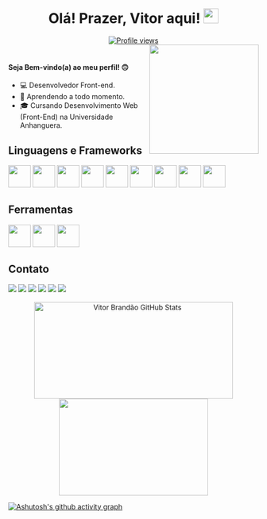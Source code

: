 <h1 align="center">Olá! Prazer, Vitor aqui! <a href="#"><img src="https://raw.githubusercontent.com/kaueMarques/kaueMarques/master/hi.gif" height="30px"></a></h1>
<div align="center"> <a href="#"><img src="https://komarev.com/ghpvc/?username=vitorhfbrandao&style=plastic&abbreviated=true&color=c4834a" alt="Profile views"/></div></a>
<a href="#"><img align="right" height="220em" src="https://github.com/vitorhfbrandao/trabalho-faculdade/assets/86865137/80fec2aa-bffe-455f-a717-7192017ce107"/></a> </br>
<h4>Seja Bem-vindo(a) ao meu perfil! 🙃</h4>

- 💻 Desenvolvedor Front-end.
- 🔭 Aprendendo a todo momento.
- 🎓 Cursando Desenvolvimento Web (Front-End) na Universidade Anhanguera.

## Linguagens e Frameworks
<div style="display: inline-block">
<a href="#"><img height="45" src="https://cdn.jsdelivr.net/gh/devicons/devicon/icons/html5/html5-plain-wordmark.svg"/></a>
<a href="#"><img height="45" src="https://cdn.jsdelivr.net/gh/devicons/devicon/icons/css3/css3-plain-wordmark.svg"/></a>
<a href="#"><img height="45" src="https://cdn.jsdelivr.net/gh/devicons/devicon/icons/javascript/javascript-original.svg"/></a>
<a href="#"><img height="45" src="https://cdn.jsdelivr.net/gh/devicons/devicon/icons/wordpress/wordpress-original.svg"/></a>
<a href="#"><img height="45" src="https://cdn.jsdelivr.net/gh/devicons/devicon/icons/jquery/jquery-plain-wordmark.svg"/></a>
<a href="#"><img height="45" src="https://cdn.jsdelivr.net/gh/devicons/devicon/icons/bootstrap/bootstrap-plain.svg"/></a>
<a href="#"><img height="45" src="https://cdn.jsdelivr.net/gh/devicons/devicon/icons/typescript/typescript-original.svg"/></a>
<a href="#"><img height="45" src="https://cdn.jsdelivr.net/gh/devicons/devicon/icons/react/react-original.svg"/></a>
<a href="#"><img height="45" src="https://cdn.jsdelivr.net/gh/devicons/devicon/icons/npm/npm-original-wordmark.svg"/></a>
</div></br>

## Ferramentas
<div style="display: inline-block">
<a href="#"><img height="45" src="https://cdn.jsdelivr.net/gh/devicons/devicon/icons/git/git-plain.svg"/></a>
<a href="#"><img height="45" src="https://cdn.jsdelivr.net/gh/devicons/devicon/icons/figma/figma-original.svg"/></a>
<a href="#"><img height="45" src="https://cdn.jsdelivr.net/gh/devicons/devicon/icons/xd/xd-line.svg"/></a>
</div></br>

## Contato
<div> 
<a href="https://www.facebook.com/vitorhfbrandao" target="_blank" rel="noopener noreferrer"><img src="https://img.shields.io/badge/-Facebook-%234267B2?style=for-the-badge&logo=facebook&logoColor=white" target="_blank" rel="noopener noreferrer"></a>
  <a href="https://www.instagram.com/brandao_vtrhg" target="_blank" rel="noopener noreferrer"><img src="https://img.shields.io/badge/-Instagram-%23E4405F?style=for-the-badge&logo=instagram&logoColor=white" target="_blank" rel="noopener noreferrer"></a>
  <a href="https://steamcommunity.com/id/oadoficial" target="_blank" rel="noopener noreferrer"><img src="https://img.shields.io/badge/-Steam-%23000000?style=for-the-badge&logo=steam&logoColor=white" target="_blank" rel="noopener noreferrer"></a>
  <a href = "mailto:vitorhfbrandao@gmail.com"><img src="https://img.shields.io/badge/-Gmail-%23c71610?style=for-the-badge&logo=gmail&logoColor=white" target="_blank" rel="noopener noreferrer"></a>
  <a href="https://www.linkedin.com/in/vitorhfbrandao" target="_blank" rel="noopener noreferrer"><img src="https://img.shields.io/badge/-LinkedIn-%230077B5?style=for-the-badge&logo=linkedin&logoColor=white" target="_blank" rel="noopener noreferrer"></a>
  <a href = "https://api.whatsapp.com/send?phone=5521972215701&text=Ol%C3%A1,%20Vitor!%20Vi%20o%20seu%20GitHub%20e%20me%20interessei%20pelo%20seu%20trabalho!" target="_blank" rel="noopener noreferrer"><img src="https://img.shields.io/badge/WhatsApp-25D366?style=for-the-badge&logo=whatsapp&logoColor=white" target="_blank" rel="noopener noreferrer"></a>
 </div></br>

<div display=flex align=center>  
<a href="#"><img width="400px" height="195px" src="https://github-readme-stats.vercel.app/api?username=vitorhfbrandao&show_icons=true&count_private=true&hide_border=true&title_color=c4834a&icon_color=c4834a&text_color=c9d1d9&bg_color=0d1117" alt="Vitor Brandão GitHub Stats"/></a>
<a href="#"><img width="300px" height="195px" padding="20px" src="https://github-readme-stats.vercel.app/api/top-langs/?username=vitorhfbrandao&layout=compact&hide_border=true&title_color=c4834a&text_color=c4834a&bg_color=0d1117"/>              
</div></a>

[![Ashutosh's github activity graph](https://github-readme-activity-graph.vercel.app/graph?username=vitorhfbrandao&bg_color=0d1117&color=c4834a&line=c4834a&point=FFFFFF&area_color=c4834a&area=true&hide_border=true)](#)
